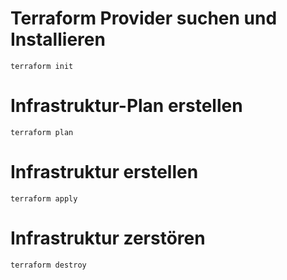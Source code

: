 # Terraform Provider suchen und Installieren
`terraform init`

# Infrastruktur-Plan erstellen
`terraform plan`

# Infrastruktur erstellen
`terraform apply`

# Infrastruktur zerstören
`terraform destroy`